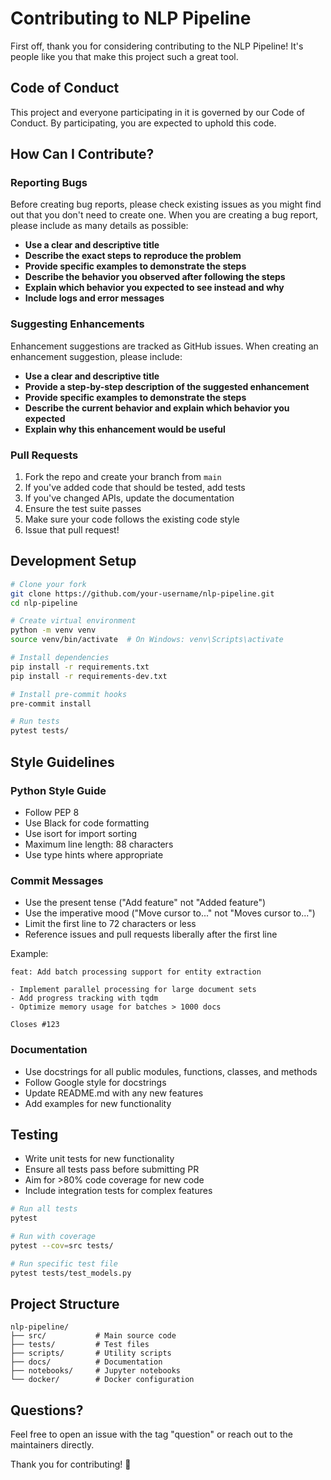 # Contributing to NLP Pipeline

First off, thank you for considering contributing to the NLP Pipeline! It's people like you that make this project such a great tool.

## Code of Conduct

This project and everyone participating in it is governed by our Code of Conduct. By participating, you are expected to uphold this code.

## How Can I Contribute?

### Reporting Bugs

Before creating bug reports, please check existing issues as you might find out that you don't need to create one. When you are creating a bug report, please include as many details as possible:

* **Use a clear and descriptive title**
* **Describe the exact steps to reproduce the problem**
* **Provide specific examples to demonstrate the steps**
* **Describe the behavior you observed after following the steps**
* **Explain which behavior you expected to see instead and why**
* **Include logs and error messages**

### Suggesting Enhancements

Enhancement suggestions are tracked as GitHub issues. When creating an enhancement suggestion, please include:

* **Use a clear and descriptive title**
* **Provide a step-by-step description of the suggested enhancement**
* **Provide specific examples to demonstrate the steps**
* **Describe the current behavior and explain which behavior you expected**
* **Explain why this enhancement would be useful**

### Pull Requests

1. Fork the repo and create your branch from `main`
2. If you've added code that should be tested, add tests
3. If you've changed APIs, update the documentation
4. Ensure the test suite passes
5. Make sure your code follows the existing code style
6. Issue that pull request!

## Development Setup

```bash
# Clone your fork
git clone https://github.com/your-username/nlp-pipeline.git
cd nlp-pipeline

# Create virtual environment
python -m venv venv
source venv/bin/activate  # On Windows: venv\Scripts\activate

# Install dependencies
pip install -r requirements.txt
pip install -r requirements-dev.txt

# Install pre-commit hooks
pre-commit install

# Run tests
pytest tests/
```

## Style Guidelines

### Python Style Guide

* Follow PEP 8
* Use Black for code formatting
* Use isort for import sorting
* Maximum line length: 88 characters
* Use type hints where appropriate

### Commit Messages

* Use the present tense ("Add feature" not "Added feature")
* Use the imperative mood ("Move cursor to..." not "Moves cursor to...")
* Limit the first line to 72 characters or less
* Reference issues and pull requests liberally after the first line

Example:
```
feat: Add batch processing support for entity extraction

- Implement parallel processing for large document sets
- Add progress tracking with tqdm
- Optimize memory usage for batches > 1000 docs

Closes #123
```

### Documentation

* Use docstrings for all public modules, functions, classes, and methods
* Follow Google style for docstrings
* Update README.md with any new features
* Add examples for new functionality

## Testing

* Write unit tests for new functionality
* Ensure all tests pass before submitting PR
* Aim for >80% code coverage for new code
* Include integration tests for complex features

```bash
# Run all tests
pytest

# Run with coverage
pytest --cov=src tests/

# Run specific test file
pytest tests/test_models.py
```

## Project Structure

```
nlp-pipeline/
├── src/           # Main source code
├── tests/         # Test files
├── scripts/       # Utility scripts
├── docs/          # Documentation
├── notebooks/     # Jupyter notebooks
└── docker/        # Docker configuration
```

## Questions?

Feel free to open an issue with the tag "question" or reach out to the maintainers directly.

Thank you for contributing! 🎉